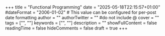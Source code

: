 +++
title = "Functional Programming"
date = "2025-05-18T22:15:57+01:00"
#dateFormat = "2006-01-02" # This value can be configured for per-post date formatting
author = ""
authorTwitter = "" #do not include @
cover = ""
tags = ["", ""]
keywords = ["", ""]
description = ""
showFullContent = false
readingTime = false
hideComments = false
draft = true
+++
